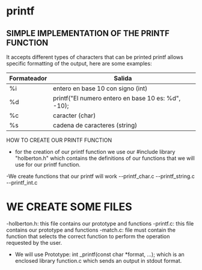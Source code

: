 # printf
## SIMPLE IMPLEMENTATION OF THE PRINTF FUNCTION

It accepts different types of characters that can be printed printf allows specific formatting of the output, here are some examples:

| Formateador | Salida |
| ------ | ------ |
|%i|entero en base 10 con signo (int)
|%d|printf("El numero entero en base 10 es: %d", -10);|
|%c|caracter (char)|
|%s|cadena de caracteres (string)

HOW TO CREATE OUR PRINTF FUNCTION

- for the creation of our printf function we use our #include library "holberton.h" which contains the definitions of our functions that we will use for our printf function.

-We create functions that our printf will work 
--printf_char.c
--printf_string.c
--printf_int.c

# WE CREATE SOME FILES

-holberton.h: this file contains our prototype and functions
-printf.c: this file contains our prototype and functions
-match.c: file must contain the function that selects the correct function to perform the operation requested by the user. 

- We will use Prototype: int _printf(const char *format, ...); which is an enclosed library function.c which sends an output in stdout format.



